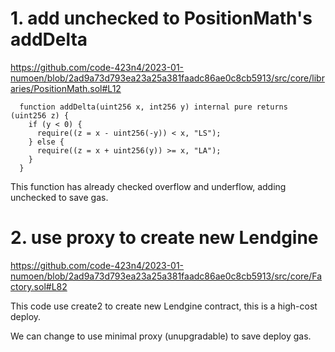 # 1. add unchecked to PositionMath's addDelta

https://github.com/code-423n4/2023-01-numoen/blob/2ad9a73d793ea23a25a381faadc86ae0c8cb5913/src/core/libraries/PositionMath.sol#L12

```
  function addDelta(uint256 x, int256 y) internal pure returns (uint256 z) {
    if (y < 0) {
      require((z = x - uint256(-y)) < x, "LS");
    } else {
      require((z = x + uint256(y)) >= x, "LA");
    }
  }
```

This function has already checked overflow and underflow, adding unchecked to save gas.

# 2. use proxy to create new Lendgine

https://github.com/code-423n4/2023-01-numoen/blob/2ad9a73d793ea23a25a381faadc86ae0c8cb5913/src/core/Factory.sol#L82

This code use create2 to create new Lendgine contract, this is a high-cost deploy.

We can change to use minimal proxy (unupgradable) to save deploy gas.